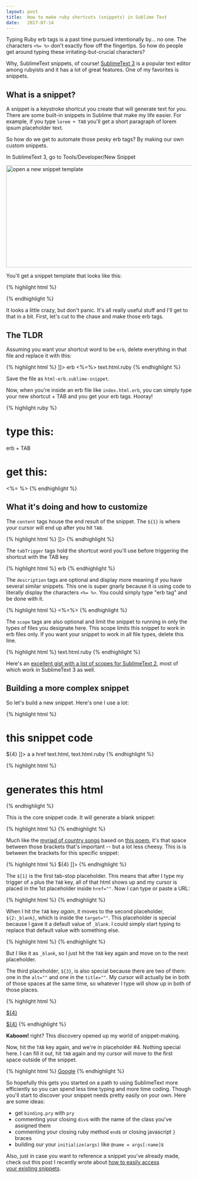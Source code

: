 ```yaml
---
layout: post
title:  How to make ruby shortcuts (snippets) in Sublime Text
date:   2017-07-14
---
```


Typing Ruby erb tags is a past time pursued intentionally by... no one. The characters `<%= %>` don't exactly flow off the fingertips. So how do people get around typing these irritating-but-crucial characters?

Why, SublimeText snippets, of course! <a title="SublimeText3" href="https://www.sublimetext.com/3" target="_blank" rel="noopener noreferrer">SublimeText 3</a> is a popular text editor among rubyists and it has a lot of great features. One of my favorites is snippets.

## What is a snippet?
A snippet is a keystroke shortcut you create that will generate text for you. There are some built-in snippets in Sublime that make my life easier. For example, if you type `lorem + TAB` you'll get a short paragraph of lorem ipsum placeholder text.

So how do we get to automate those pesky erb tags? By making our own custom snippets.

In SublimeText 3, go to Tools/Developer/New Snippet

<img class="aligncenter size-large wp-image-1152" src="http://localflavormarketing.com/wp-content/uploads/2017/07/snippets01-980x422.png" alt="open a new snippet template" width="640" height="276" />

You'll get a snippet template that looks like this:

{% highlight html %}
<snippet>
  <content><![CDATA[
Hello, ${1:this} is a ${2:snippet}.
]]></content>
  <!-- Optional: Set a tabTrigger to define how to trigger the snippet -->
  <!-- <tabTrigger>hello</tabTrigger> -->
  <!-- Optional: Set a scope to limit where the snippet will trigger -->
  <!-- <scope>source.python</scope> -->
</snippet>
{% endhighlight %}


It looks a little crazy, but don't panic. It's all really useful stuff and I'll get to that in a bit. First, let's cut to the chase and make those erb tags.


## The TLDR

Assuming you want your shortcut word to be `erb`, delete everything in that file and replace it with this:

{% highlight html %}
<snippet>
  <content><![CDATA[<%= ${1} %>]]></content>
  <tabTrigger>erb</tabTrigger>
  <description>&#60;&#37;&#61;&#37;&#62;</description>
  <scope>text.html.ruby</scope>
</snippet>
{% endhighlight %}

Save the file as `html-erb.sublime-snippet`.

Now, when you're inside an erb file like `index.html.erb`, you can simply type your new shortcut + TAB and you get your erb tags. Hooray!

{% highlight ruby %}
# type this:
erb + TAB

# get this:
<%= %>
{% endhighlight %}

## What it's doing and how to customize

The `content` tags house the end result of the snippet. The `${1}` is where your cursor will end up after you hit `TAB`.

{% highlight html %}
  <content><![CDATA[<%= ${1} %>]]></content>
{% endhighlight %}

The `tabTrigger` tags hold the shortcut word you'll use before triggering the shortcut with the TAB key

{% highlight html %}
  <tabTrigger>erb</tabTrigger>
{% endhighlight %}

The `description` tags are optional and display more meaning if you have several similar snippets. This one is super gnarly because it is using code to literally display the characters `<%= %>`. You could simply type "erb tag" and be done with it.

{% highlight html %}
  <description>&#60;&#37;&#61;&#37;&#62;</description>
{% endhighlight %}

The `scope` tags are also optional and limit the snippet to running in only the types of files you designate here. This scope limits this snippet to work in erb files only. If you want your snippet to work in all file types, delete this line.

{% highlight html %}
  <scope>text.html.ruby</scope>
{% endhighlight %}

Here's an <a title="sublime scopes" href="https://gist.github.com/iambibhas/4705378?reference=localflavormarketing.com" target="_blank" rel="noopener noreferrer">excellent gist with a list of scopes for SublimeText 2</a>, most of which work in SublimeText 3 as well.


## Building a more complex snippet

So let's build a new snippet. Here's one I use a lot:

{% highlight html %}
# this snippet code

<snippet>
  <content><![CDATA[
    <a href="${1}" target="${2:_blank}" alt="${3}" title="${3}">${4}</a>
    ]]></content>
    <tabTrigger>a</tabTrigger>
    <description>a href</description>
    <scope>text.html, text.html.ruby</scope>
  </snippet>
{% endhighlight %}

{% highlight html %}
# generates this html

<a href="" target="" alt="" title=""></a>
{% endhighlight %}

This is the core snippet code. It will generate a blank snippet:

{% highlight html %}
  <content><![CDATA[   ]]></content>
{% endhighlight %}

Much like the <a title="The Dash Between Songs" href="https://www.youtube.com/results?search_query=the+dash+between&amp;page=&amp;utm_source=opensearch" target="_blank" rel="noopener noreferrer">myriad of country songs</a> based on <a title="The Dash Between" href="http://www.rontranmer.com/the-dash-between" target="_blank" rel="noopener noreferrer">this poem</a>, it's that space between those brackets that's important -- but a lot less cheesy. This is is between the brackets for this specific snippet:

{% highlight html %}
  <content><![CDATA[
    <a href="${1}" target="${2:_blank}" alt="${3}" title="${3}">${4}</a>
    ]]></content>
{% endhighlight %}

The `${1}` is the first tab-stop placeholder. This means that after I type my trigger of `a` plus the `TAB` key, all of that html shows up and my cursor is placed in the 1st placeholder inside `href=""`. Now I can type or paste a URL:


{% highlight html %}
<a href="http://www.google.com" target="" alt="" title=""></a>
{% endhighlight %}

When I hit the `TAB` key <em>again</em>, it moves to the second placeholder, `${2:_blank}`, which is inside the `target=""`. This placeholder is special because I gave it a default value of `_blank`. I could simply start typing to replace that default value with something else.

{% highlight html %}
<a href="http://www.google.com" target="anything_i_want" alt="" title=""></a>
{% endhighlight %}

But I like it as `_blank`, so I just hit the `TAB` key again and move on to the next placeholder.

The third placeholder, `${3}`, is also special because there are two of them: one in the `alt=""` and one in the `title=""`. My cursor will actually be in both of those spaces at the same time, so whatever I type will show up in both of those places.

{% highlight html %}
<!-- two placeholders with the same number will output the same value -->
<a href="${1}" target="${2:_blank}" alt="${3}" title="${3}">${4}</a>

<!-- resulting in this -->
<a href="http://www.google.com" target="_blank" alt="the googles" title="the googles">${4}</a>
{% endhighlight %}

<strong>Kaboom!</strong> right? This discovery opened up my world of snippet-making.

Now, hit the `TAB` key again, and we're in placeholder #4. Nothing special here. I can fill it out, hit `TAB` again and my cursor will move to the first space outside of the snippet.

{% highlight html %}
<a href="http://www.google.com" target="_blank" alt="the googles" title="the googles">Google</a>
{% endhighlight %}

So hopefully this gets you started on a path to using SublimeText more efficiently so you can spend less time typing and more time coding. Though you'll start to discover your snippet needs pretty easily on your own. Here are some ideas:

  - get `binding.pry` with `pry`
  - commenting your closing `div`s with the name of the class you've assigned them
  - commenting your closing ruby method `end`s or closing javascript `}` braces
  - building our your `initialize(args)` like `@name = args[:name]`s

Also, just in case you want to reference a snippet you've already made, check out this post I recently wrote about <a href="http://localflavormarketing.com/how-to-access-your-sublime-snippets/">how to easily access your existing snippets</a>.
